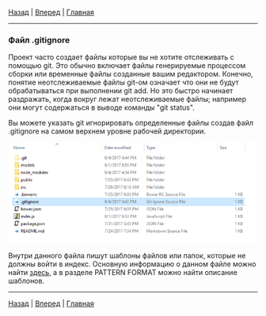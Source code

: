 [Назад](./Настройка_VSCode.md) | 
[Вперед](./СоздаемПроект.md) | 
[Главная](./readme.md)

---

### Файл .gitignore

  Проект часто создает файлы которые вы не хотите отслеживать с
помощью git. Это обычно включает файлы генерируемые процессом сборки или временные файлы созданные вашим редактором. Конечно, понятие неотслеживаемые файлы git-ом означает что они не будут обрабатываться при выполнении git add. Но это быстро начинает раздражать, когда вокруг лежат неотслеживаемые файлы; например они могут содержаться в выводе команды "git status".

  Вы можете указать git игнорировать определенные файлы создав файл
.gitignore на самом верхнем уровне рабочей директории.

![Файл gitignore](./assets/gitignore.png)

  Внутри данного файла пишут шаблоны файлов или папок, которые не 
должны войти в индекс. Основную информацию о данном файле можно 
найти [здесь](https://git-scm.com/docs/gitignore), а в разделе 
PATTERN FORMAT можно найти описание шаблонов.

---

[Назад](./Настройка_VSCode.md) | 
[Вперед](./СоздаемПроект.md) | 
[Главная](./readme.md)
